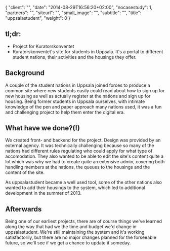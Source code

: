 {
   "client": "",
   "date": "2014-08-29T16:56:20+02:00",
   "nocasestudy": 1,
   "partners": "",
   "siteurl": "",
   "small_image": "",
   "subtitle": "",
   "title": "uppsalastudent",
   "weight": 0
}

<h2>tl;dr:</h2>
<ul>
    <li>Project for Kuratorskonventet</li>
    <li>Kuratorskonventet's site for students in Uppsala. It's a portal to different student nations, their activities and the housings they offer.</li>
</ul>

<h2>Background</h2>
<p>
    A couple of the student nations in Uppsala joined forces to produce a common site where new students easily could read about how to sign up for new housing as well as actually register at the nations and sign up for housing. Being former students in Uppsala ourselves, with intimate knowledge of the pen and paper approach many nations used, it was a fun and challenging project to help them enter the digital era.
</p>
<h2>What have we done?(!)</h2>
<p>
    We created front- and backend for the project. Design was provided by an external agency. It was technically challenging because so many of the nations had different rules regulating who could apply for what type of accomodation. They also wanted to be able to edit the site's content quite a lot which was why we had to create quite an extensive admin, covering both handling members at the nations, the queues to the housings and the content of the site.
</p>
<p>
    As uppsalastudent became a well used tool, some of the other nations also wanted to add their housings to the system, which led to additional development in the summer of 2013.
</p>

<h2>Afterwards</h2>
<p>
    Being one of our earliest projects, there are of course things we've learned along the way that had we the time and budget we'd change in uppsalastudent. We're still maintaining the system and it's working satisfactorily, but there are no major changes planned for the forseeable future, so we'll see if we get a chance to update it someday.
</p>

